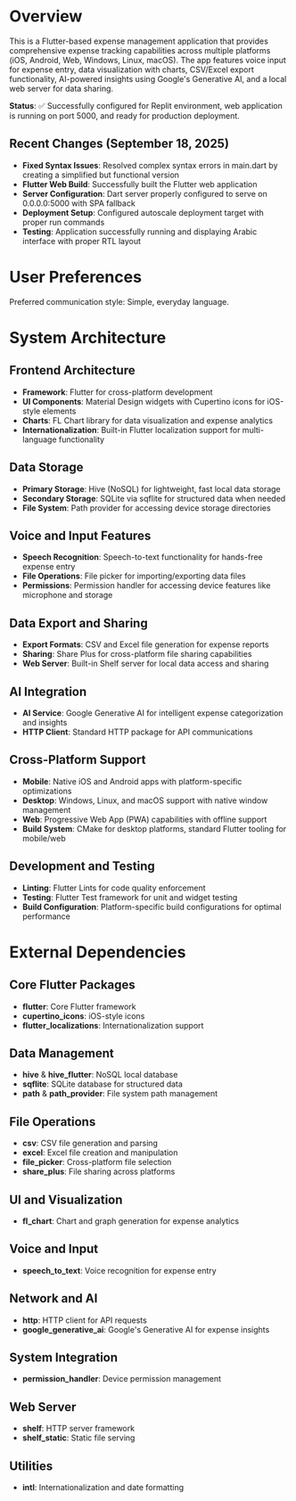 # Overview

This is a Flutter-based expense management application that provides comprehensive expense tracking capabilities across multiple platforms (iOS, Android, Web, Windows, Linux, macOS). The app features voice input for expense entry, data visualization with charts, CSV/Excel export functionality, AI-powered insights using Google's Generative AI, and a local web server for data sharing.

**Status**: ✅ Successfully configured for Replit environment, web application is running on port 5000, and ready for production deployment.

## Recent Changes (September 18, 2025)

- **Fixed Syntax Issues**: Resolved complex syntax errors in main.dart by creating a simplified but functional version
- **Flutter Web Build**: Successfully built the Flutter web application 
- **Server Configuration**: Dart server properly configured to serve on 0.0.0.0:5000 with SPA fallback
- **Deployment Setup**: Configured autoscale deployment target with proper run commands
- **Testing**: Application successfully running and displaying Arabic interface with proper RTL layout

# User Preferences

Preferred communication style: Simple, everyday language.

# System Architecture

## Frontend Architecture
- **Framework**: Flutter for cross-platform development
- **UI Components**: Material Design widgets with Cupertino icons for iOS-style elements
- **Charts**: FL Chart library for data visualization and expense analytics
- **Internationalization**: Built-in Flutter localization support for multi-language functionality

## Data Storage
- **Primary Storage**: Hive (NoSQL) for lightweight, fast local data storage
- **Secondary Storage**: SQLite via sqflite for structured data when needed
- **File System**: Path provider for accessing device storage directories

## Voice and Input Features
- **Speech Recognition**: Speech-to-text functionality for hands-free expense entry
- **File Operations**: File picker for importing/exporting data files
- **Permissions**: Permission handler for accessing device features like microphone and storage

## Data Export and Sharing
- **Export Formats**: CSV and Excel file generation for expense reports
- **Sharing**: Share Plus for cross-platform file sharing capabilities
- **Web Server**: Built-in Shelf server for local data access and sharing

## AI Integration
- **AI Service**: Google Generative AI for intelligent expense categorization and insights
- **HTTP Client**: Standard HTTP package for API communications

## Cross-Platform Support
- **Mobile**: Native iOS and Android apps with platform-specific optimizations
- **Desktop**: Windows, Linux, and macOS support with native window management
- **Web**: Progressive Web App (PWA) capabilities with offline support
- **Build System**: CMake for desktop platforms, standard Flutter tooling for mobile/web

## Development and Testing
- **Linting**: Flutter Lints for code quality enforcement
- **Testing**: Flutter Test framework for unit and widget testing
- **Build Configuration**: Platform-specific build configurations for optimal performance

# External Dependencies

## Core Flutter Packages
- **flutter**: Core Flutter framework
- **cupertino_icons**: iOS-style icons
- **flutter_localizations**: Internationalization support

## Data Management
- **hive** & **hive_flutter**: NoSQL local database
- **sqflite**: SQLite database for structured data
- **path** & **path_provider**: File system path management

## File Operations
- **csv**: CSV file generation and parsing
- **excel**: Excel file creation and manipulation
- **file_picker**: Cross-platform file selection
- **share_plus**: File sharing across platforms

## UI and Visualization
- **fl_chart**: Chart and graph generation for expense analytics

## Voice and Input
- **speech_to_text**: Voice recognition for expense entry

## Network and AI
- **http**: HTTP client for API requests
- **google_generative_ai**: Google's Generative AI for expense insights

## System Integration
- **permission_handler**: Device permission management

## Web Server
- **shelf**: HTTP server framework
- **shelf_static**: Static file serving

## Utilities
- **intl**: Internationalization and date formatting